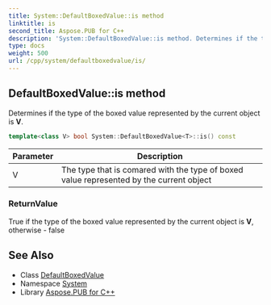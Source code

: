 ```yaml
---
title: System::DefaultBoxedValue::is method
linktitle: is
second_title: Aspose.PUB for C++
description: 'System::DefaultBoxedValue::is method. Determines if the type of the boxed value represented by the current object is V in C++.'
type: docs
weight: 500
url: /cpp/system/defaultboxedvalue/is/
---
```

## DefaultBoxedValue::is method


Determines if the type of the boxed value represented by the current object is **V**.

```cpp
template<class V> bool System::DefaultBoxedValue<T>::is() const
```


| Parameter | Description |
| --- | --- |
| V | The type that is comared with the type of boxed value represented by the current object |

### ReturnValue

True if the type of the boxed value represented by the current object is **V**, otherwise - false

## See Also

* Class [DefaultBoxedValue](../)
* Namespace [System](../../)
* Library [Aspose.PUB for C++](../../../)
